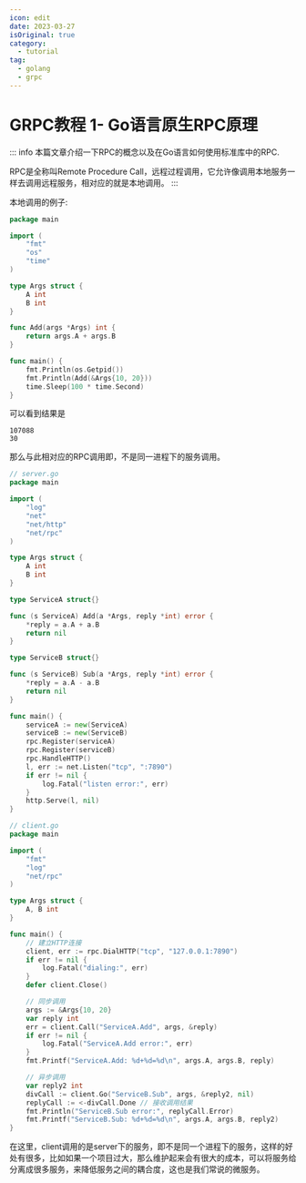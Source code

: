 ```yaml
---
icon: edit
date: 2023-03-27
isOriginal: true
category:
  - tutorial
tag:
  - golang
  - grpc
---
```


# GRPC教程 1- Go语言原生RPC原理 

::: info
本篇文章介绍一下RPC的概念以及在Go语言如何使用标准库中的RPC.

RPC是全称叫Remote Procedure Call，远程过程调用，它允许像调用本地服务一样去调用远程服务，相对应的就是本地调用。
:::

本地调用的例子:
```go
package main

import (
	"fmt"
	"os"
	"time"
)

type Args struct {
	A int
	B int
}

func Add(args *Args) int {
	return args.A + args.B 
}

func main() {
	fmt.Println(os.Getpid())
	fmt.Println(Add(&Args{10, 20}))
	time.Sleep(100 * time.Second)
}

```

可以看到结果是

```
107088
30
```

那么与此相对应的RPC调用即，不是同一进程下的服务调用。

```go
// server.go
package main

import (
	"log"
	"net"
	"net/http"
	"net/rpc"
)

type Args struct {
	A int
	B int
}

type ServiceA struct{}

func (s ServiceA) Add(a *Args, reply *int) error {
	*reply = a.A + a.B
	return nil
}

type ServiceB struct{}

func (s ServiceB) Sub(a *Args, reply *int) error {
	*reply = a.A - a.B
	return nil
}

func main() {
	serviceA := new(ServiceA)
	serviceB := new(ServiceB)
	rpc.Register(serviceA)
	rpc.Register(serviceB)
	rpc.HandleHTTP()
	l, err := net.Listen("tcp", ":7890")
	if err != nil {
		log.Fatal("listen error:", err)
	}
	http.Serve(l, nil)
}
```

```go
// client.go
package main

import (
	"fmt"
	"log"
	"net/rpc"
)

type Args struct {
	A, B int
}

func main() {
	// 建立HTTP连接
	client, err := rpc.DialHTTP("tcp", "127.0.0.1:7890")
	if err != nil {
		log.Fatal("dialing:", err)
	}
	defer client.Close()

	// 同步调用
	args := &Args{10, 20}
	var reply int
	err = client.Call("ServiceA.Add", args, &reply)
	if err != nil {
		log.Fatal("ServiceA.Add error:", err)
	}
	fmt.Printf("ServiceA.Add: %d+%d=%d\n", args.A, args.B, reply)

	// 异步调用
	var reply2 int
	divCall := client.Go("ServiceB.Sub", args, &reply2, nil)
	replyCall := <-divCall.Done // 接收调用结果
	fmt.Println("ServiceB.Sub error:", replyCall.Error)
	fmt.Printf("ServiceB.Sub: %d+%d=%d\n", args.A, args.B, reply2)
}
```

在这里，client调用的是server下的服务，即不是同一个进程下的服务，这样的好处有很多，比如如果一个项目过大，那么维护起来会有很大的成本，可以将服务给分离成很多服务，来降低服务之间的耦合度，这也是我们常说的微服务。




